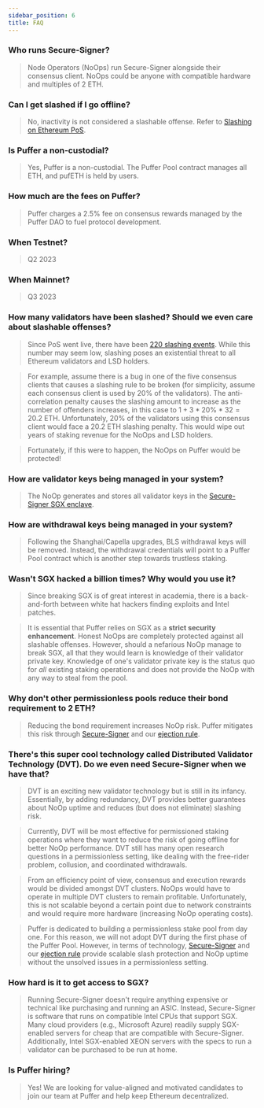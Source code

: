 ```yaml
---
sidebar_position: 6
title: FAQ
---
```


### Who runs Secure-Signer?

> Node Operators (NoOps) run Secure-Signer alongside their consensus client. NoOps could be anyone with compatible hardware and multiples of 2 ETH.

### Can I get slashed if I go offline?

> No, inactivity is not considered a slashable offense. Refer to [Slashing on Ethereum PoS](background/slash.md).

### Is Puffer a non-custodial?

> Yes, Puffer is a non-custodial. The Puffer Pool contract manages all ETH, and pufETH is held by users.

### How much are the fees on Puffer?

> Puffer charges a 2.5% fee on consensus rewards managed by the Puffer DAO to fuel protocol development.

### When Testnet?

> Q2 2023

### When Mainnet?

> Q3 2023

### How many validators have been slashed? Should we even care about slashable offenses?

> Since PoS went live, there have been [220 slashing events](https://www.galaxy.com/research/insights/100-days-after-the-merge/). While this number may seem low, slashing poses an existential threat to all Ethereum validators and LSD holders.

> For example, assume there is a bug in one of the five consensus clients that causes a slashing rule to be broken (for simplicity, assume each consensus client is used by 20% of the validators). The anti-correlation penalty causes the slashing amount to increase as the number of offenders increases, in this case to $1 + 3*20\%*32 = 20.2$ ETH. Unfortunately, 20% of the validators using this consensus client would face a 20.2 ETH slashing penalty. This would wipe out years of staking revenue for the NoOps and LSD holders.

> Fortunately, if this were to happen, the NoOps on Puffer would be protected!

### How are validator keys being managed in your system?

> The NoOp generates and stores all validator keys in the [Secure-Signer SGX enclave](tech/securesigner#where-is-it-run).

### How are withdrawal keys being managed in your system?

> Following the Shanghai/Capella upgrades, BLS withdrawal keys will be removed. Instead, the withdrawal credentials will point to a Puffer Pool contract which is another step towards trustless staking.

### Wasn't SGX hacked a billion times? Why would you use it?

> Since breaking SGX is of great interest in academia, there is a back-and-forth between white hat hackers finding exploits and Intel patches.

> It is essential that Puffer relies on SGX as a **strict security enhancement**. Honest NoOps are completely protected against all slashable offenses. However, should a nefarious NoOp manage to break SGX, all that they would learn is knowledge of their validator private key. Knowledge of one's validator private key is the status quo for _all_ existing staking operations and does not provide the NoOp with any way to steal from the pool.

<!-- ### How hard is it to get access to SGX? -->

### Why don't other permissionless pools reduce their bond requirement to 2 ETH?

> Reducing the bond requirement increases NoOp risk. Puffer mitigates this risk through [Secure-Signer](tech/securesigner#what-is-it) and our [ejection rule](arch/ejection).

### There's this super cool technology called Distributed Validator Technology (DVT). Do we even need Secure-Signer when we have that?

> DVT is an exciting new validator technology but is still in its infancy. Essentially, by adding redundancy, DVT provides better guarantees about NoOp uptime and reduces (but does not eliminate) slashing risk.

> Currently, DVT will be most effective for permissioned staking operations where they want to reduce the risk of going offline for better NoOp performance. DVT still has many open research questions in a permissionless setting, like dealing with the free-rider problem, collusion, and coordinated withdrawals.

> From an efficiency point of view, consensus and execution rewards would be divided amongst DVT clusters. NoOps would have to operate in multiple DVT clusters to remain profitable. Unfortunately, this is not scalable beyond a certain point due to network constraints and would require more hardware (increasing NoOp operating costs).

> Puffer is dedicated to building a permissionless stake pool from day one. For this reason, we will not adopt DVT during the first phase of the Puffer Pool. However, in terms of technology, [Secure-Signer](tech/securesigner#what-is-it) and our [ejection rule](arch/ejection) provide scalable slash protection and NoOp uptime without the unsolved issues in a permissionless setting.

### How hard is it to get access to SGX?
> Running Secure-Signer doesn't require anything expensive or technical like purchasing and running an ASIC. Instead, Secure-Signer is software that runs on compatible Intel CPUs that support SGX. Many cloud providers (e.g., Microsoft Azure) readily supply SGX-enabled servers for cheap that are compatible with Secure-Signer. Additionally, Intel SGX-enabled XEON servers with the specs to run a validator can be purchased to be run at home.

### Is Puffer hiring?

> Yes! We are looking for value-aligned and motivated candidates to join our team at Puffer and help keep Ethereum decentralized.
